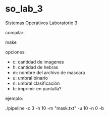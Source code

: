 # so_lab_3
Sistemas Operativos Laboratorio 3

compilar:

make

opciones:

* c: cantidad de imagenes
* h: cantidad de hebras
* m: nombre del archivo de mascara
* u: umbral binario
* n: umbral clasificación
* b: imprimir en pantalla?

ejemplo:

./pipeline -c 3 -h 10 -m "mask.txt" -u 10 -n 0 -b
